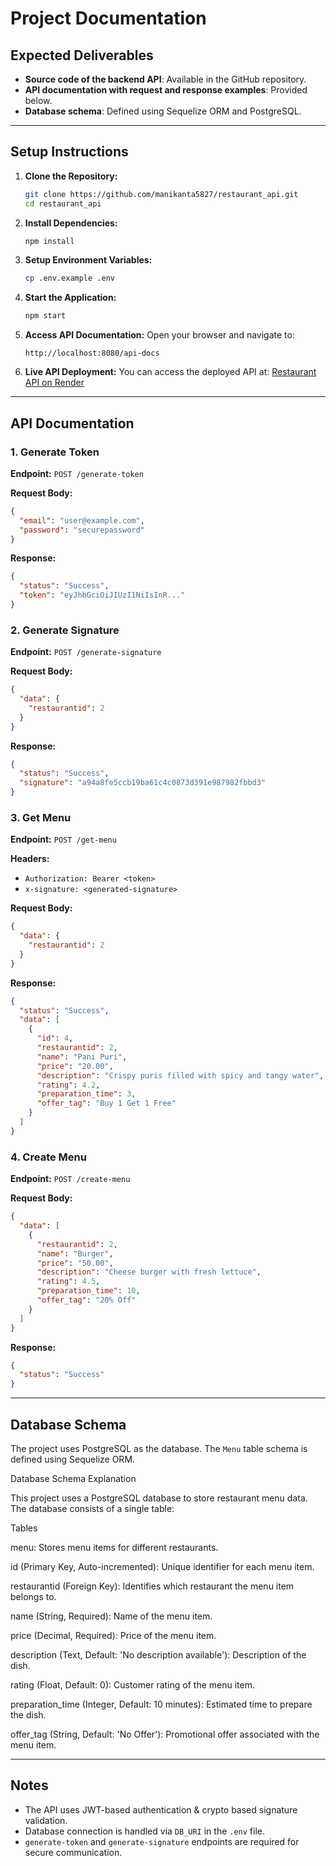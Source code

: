 # Project Documentation

## Expected Deliverables

- **Source code of the backend API**: Available in the GitHub repository.
- **API documentation with request and response examples**: Provided below.
- **Database schema**: Defined using Sequelize ORM and PostgreSQL.

---

## Setup Instructions

1. **Clone the Repository:**
   ```bash
   git clone https://github.com/manikanta5827/restaurant_api.git
   cd restaurant_api
   ```
2. **Install Dependencies:**
   ```bash
   npm install
   ```
3. **Setup Environment Variables:**
   ```bash
   cp .env.example .env
   ```
4. **Start the Application:**
   ```bash
   npm start
   ```
5. **Access API Documentation:**
   Open your browser and navigate to:
   ```
   http://localhost:8080/api-docs
   ```
6. **Live API Deployment:**
You can access the deployed API at:
[Restaurant API on Render](https://restaurant-api-n5q9.onrender.com/api-docs)

---

## API Documentation

### 1. **Generate Token**

**Endpoint:** `POST /generate-token`

**Request Body:**

```json
{
  "email": "user@example.com",
  "password": "securepassword"
}
```

**Response:**

```json
{
  "status": "Success",
  "token": "eyJhbGciOiJIUzI1NiIsInR..."
}
```

### 2. **Generate Signature**

**Endpoint:** `POST /generate-signature`

**Request Body:**

```json
{
  "data": {
    "restaurantid": 2
  }
}
```

**Response:**

```json
{
  "status": "Success",
  "signature": "a94a8fe5ccb19ba61c4c0873d391e987982fbbd3"
}
```

### 3. **Get Menu**

**Endpoint:** `POST /get-menu`

**Headers:**

- `Authorization: Bearer <token>`
- `x-signature: <generated-signature>`

**Request Body:**

```json
{
  "data": {
    "restaurantid": 2
  }
}
```

**Response:**

```json
{
  "status": "Success",
  "data": [
    {
      "id": 4,
      "restaurantid": 2,
      "name": "Pani Puri",
      "price": "20.00",
      "description": "Crispy puris filled with spicy and tangy water",
      "rating": 4.2,
      "preparation_time": 3,
      "offer_tag": "Buy 1 Get 1 Free"
    }
  ]
}
```

### 4. **Create Menu**

**Endpoint:** `POST /create-menu`

**Request Body:**

```json
{
  "data": [
    {
      "restaurantid": 2,
      "name": "Burger",
      "price": "50.00",
      "description": "Cheese burger with fresh lettuce",
      "rating": 4.5,
      "preparation_time": 10,
      "offer_tag": "20% Off"
    }
  ]
}
```

**Response:**

```json
{
  "status": "Success"
}
```

---

## Database Schema

The project uses PostgreSQL as the database. The `Menu` table schema is defined using Sequelize ORM.

Database Schema Explanation

This project uses a PostgreSQL database to store restaurant menu data. The database consists of a single table:

Tables

menu: Stores menu items for different restaurants.

id (Primary Key, Auto-incremented): Unique identifier for each menu item.

restaurantid (Foreign Key): Identifies which restaurant the menu item belongs to.

name (String, Required): Name of the menu item.

price (Decimal, Required): Price of the menu item.

description (Text, Default: 'No description available'): Description of the dish.

rating (Float, Default: 0): Customer rating of the menu item.

preparation_time (Integer, Default: 10 minutes): Estimated time to prepare the dish.

offer_tag (String, Default: 'No Offer'): Promotional offer associated with the menu item.

---

## Notes

- The API uses JWT-based authentication & crypto based signature validation.
- Database connection is handled via `DB_URI` in the `.env` file.
- `generate-token` and `generate-signature` endpoints are required for secure communication.
